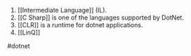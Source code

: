 1. [[Intermediate Language]] (IL).
2. [[C Sharp]] is one of the languages supported by DotNet.
3. [[CLR]] is a runtime for dotnet applications.
4. [[LinQ]]

#dotnet
